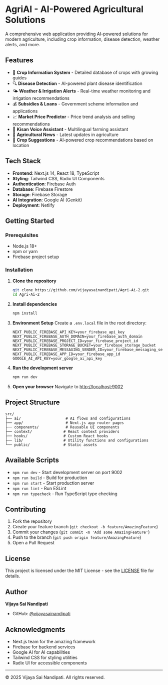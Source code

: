 # AgriAI - AI-Powered Agricultural Solutions

A comprehensive web application providing AI-powered solutions for modern agriculture, including crop information, disease detection, weather alerts, and more.

## Features

- 🌱 **Crop Information System** - Detailed database of crops with growing guides
- 🔍 **Disease Detection** - AI-powered plant disease identification
- 🌤️ **Weather & Irrigation Alerts** - Real-time weather monitoring and irrigation recommendations
- 💰 **Subsidies & Loans** - Government scheme information and applications
- 📈 **Market Price Predictor** - Price trend analysis and selling recommendations
- 🤖 **Kisan Voice Assistant** - Multilingual farming assistant
- 📰 **Agricultural News** - Latest updates in agriculture
- 🌾 **Crop Suggestions** - AI-powered crop recommendations based on location

## Tech Stack

- **Frontend**: Next.js 14, React 18, TypeScript
- **Styling**: Tailwind CSS, Radix UI Components
- **Authentication**: Firebase Auth
- **Database**: Firebase Firestore
- **Storage**: Firebase Storage
- **AI Integration**: Google AI (Genkit)
- **Deployment**: Netlify

## Getting Started

### Prerequisites

- Node.js 18+ 
- npm or yarn
- Firebase project setup

### Installation

1. **Clone the repository**
   ```bash
   git clone https://github.com/vijayasainandipati/Agri-Ai-2.git
   cd Agri-Ai-2
   ```

2. **Install dependencies**
   ```bash
   npm install
   ```

3. **Environment Setup**
   Create a `.env.local` file in the root directory:
   ```env
   NEXT_PUBLIC_FIREBASE_API_KEY=your_firebase_api_key
   NEXT_PUBLIC_FIREBASE_AUTH_DOMAIN=your_firebase_auth_domain
   NEXT_PUBLIC_FIREBASE_PROJECT_ID=your_firebase_project_id
   NEXT_PUBLIC_FIREBASE_STORAGE_BUCKET=your_firebase_storage_bucket
   NEXT_PUBLIC_FIREBASE_MESSAGING_SENDER_ID=your_firebase_messaging_sender_id
   NEXT_PUBLIC_FIREBASE_APP_ID=your_firebase_app_id
   GOOGLE_AI_API_KEY=your_google_ai_api_key
   ```

4. **Run the development server**
   ```bash
   npm run dev
   ```

5. **Open your browser**
   Navigate to [http://localhost:9002](http://localhost:9002)

## Project Structure

```
src/
├── ai/                    # AI flows and configurations
├── app/                   # Next.js app router pages
├── components/            # Reusable UI components
├── context/              # React context providers
├── hooks/                # Custom React hooks
├── lib/                  # Utility functions and configurations
└── public/               # Static assets
```

## Available Scripts

- `npm run dev` - Start development server on port 9002
- `npm run build` - Build for production
- `npm run start` - Start production server
- `npm run lint` - Run ESLint
- `npm run typecheck` - Run TypeScript type checking

## Contributing

1. Fork the repository
2. Create your feature branch (`git checkout -b feature/AmazingFeature`)
3. Commit your changes (`git commit -m 'Add some AmazingFeature'`)
4. Push to the branch (`git push origin feature/AmazingFeature`)
5. Open a Pull Request

## License

This project is licensed under the MIT License - see the [LICENSE](LICENSE) file for details.

## Author

**Vijaya Sai Nandipati**
- GitHub: [@vijayasainandipati](https://github.com/vijayasainandipati)

## Acknowledgments

- Next.js team for the amazing framework
- Firebase for backend services
- Google AI for AI capabilities
- Tailwind CSS for styling utilities
- Radix UI for accessible components

---

© 2025 Vijaya Sai Nandipati. All rights reserved. 